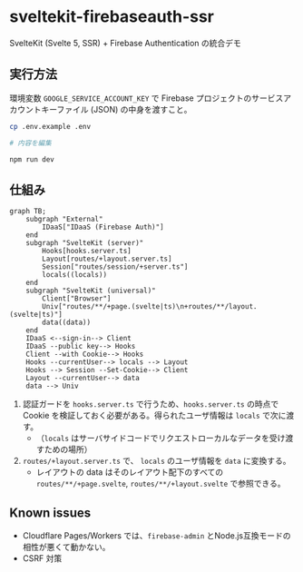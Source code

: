 # sveltekit-firebaseauth-ssr

SvelteKit (Svelte 5, SSR) + Firebase Authentication の統合デモ

## 実行方法

環境変数 `GOOGLE_SERVICE_ACCOUNT_KEY` で Firebase プロジェクトのサービスアカウントキーファイル (JSON) の中身を渡すこと。

```bash
cp .env.example .env

# 内容を編集

npm run dev
```

## 仕組み

```mermaid
graph TB;
    subgraph "External"
        IDaaS["IDaaS (Firebase Auth)"]
    end
    subgraph "SvelteKit (server)"
        Hooks[hooks.server.ts]
        Layout[routes/+layout.server.ts]
        Session["routes/session/+server.ts"]
        locals((locals))
    end
    subgraph "SvelteKit (universal)"
        Client["Browser"]
        Univ["routes/**/+page.(svelte|ts)\n+routes/**/layout.(svelte|ts)"]
        data((data))
    end
    IDaaS <--sign-in--> Client
    IDaaS --public key--> Hooks
    Client --with Cookie--> Hooks
    Hooks --currentUser--> locals --> Layout
    Hooks --> Session --Set-Cookie--> Client
    Layout --currentUser--> data
    data --> Univ
```

1. 認証ガードを `hooks.server.ts` で行うため、`hooks.server.ts` の時点で Cookie を検証しておく必要がある。得られたユーザ情報は `locals` で次に渡す。
   - （`locals` はサーバサイドコードでリクエストローカルなデータを受け渡すための場所）
2. `routes/+layout.server.ts` で、 `locals` のユーザ情報を `data` に変換する。
   - レイアウトの data はそのレイアウト配下のすべての `routes/**/+page.svelte`, `routes/**/+layout.svelte` で参照できる。

## Known issues

- Cloudflare Pages/Workers では、`firebase-admin` とNode.js互換モードの相性が悪くて動かない。
- CSRF 対策
